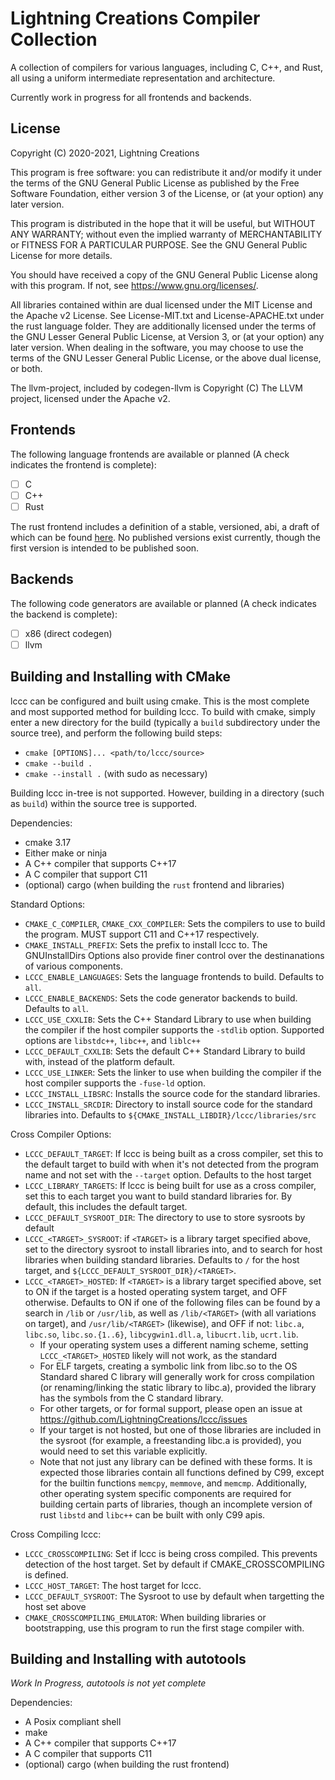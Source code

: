 # Lightning Creations Compiler Collection

A collection of compilers for various languages, including C, C++, and Rust,
 all using a uniform intermediate representation and architecture. 

Currently work in progress for all frontends and backends.

## License

Copyright (C) 2020-2021, Lightning Creations

This program is free software: you can redistribute it and/or modify
it under the terms of the GNU General Public License as published by
the Free Software Foundation, either version 3 of the License, or
(at your option) any later version.

This program is distributed in the hope that it will be useful,
but WITHOUT ANY WARRANTY; without even the implied warranty of
MERCHANTABILITY or FITNESS FOR A PARTICULAR PURPOSE.  See the
GNU General Public License for more details.

You should have received a copy of the GNU General Public License
along with this program.  If not, see <https://www.gnu.org/licenses/>.

All libraries contained within are dual licensed under the MIT License and the Apache v2 License. 
  See License-MIT.txt and License-APACHE.txt under the rust language folder. 
 They are additionally licensed under the terms of the GNU Lesser General Public License,
  at Version 3, or (at your option) any later version. When dealing in the software, you may choose to use the terms of the GNU Lesser General Public License, or the above dual license, or both.  

The llvm-project, included by codegen-llvm is Copyright (C) The LLVM project,
 licensed under the Apache v2.

## Frontends

The following language frontends are available or planned (A check indicates the frontend is complete):

- [ ] C
- [ ] C++
- [ ] Rust

The rust frontend includes a definition of a stable, versioned, abi, a draft of which can be found [here](https://hackmd.io/@wSaA8OrrSQ2SlegMvA6e6A/SJ1TeE0y_). 
No published versions exist currently, though the first version is intended to be published soon.

## Backends

The following code generators are available or planned (A check indicates the backend is complete):

- [ ] x86 (direct codegen)
- [ ] llvm 

## Building and Installing with CMake

lccc can be configured and built using cmake. This is the most complete and most supported method for building lccc. To build with cmake, simply enter a new directory for the build (typically a `build` subdirectory under the source tree), and perform the following build steps:
* `cmake [OPTIONS]... <path/to/lccc/source>`
* `cmake --build .`
* `cmake --install .` (with sudo as necessary)

Building lccc in-tree is not supported. However, building in a directory (such as `build`) within the source tree is supported. 

Dependencies:
- cmake 3.17
- Either make or ninja
- A C++ compiler that supports C++17
- A C compiler that support C11
- (optional) cargo (when building the `rust` frontend and libraries)

Standard Options:
- `CMAKE_C_COMPILER`, `CMAKE_CXX_COMPILER`: Sets the compilers to use to build the program. MUST support C11 and C++17 respectively.
- `CMAKE_INSTALL_PREFIX`: Sets the prefix to install lccc to. The GNUInstallDirs Options also provide finer control over the destinanations of various components.
- `LCCC_ENABLE_LANGUAGES`: Sets the language frontends to build. Defaults to `all`.
- `LCCC_ENABLE_BACKENDS`: Sets the code generator backends to build. Defaults to `all`.
- `LCCC_USE_CXXLIB`: Sets the C++ Standard Library to use when building the compiler if the host compiler supports the `-stdlib` option. Supported options are `libstdc++`, `libc++`, and `liblc++`
- `LCCC_DEFAULT_CXXLIB`: Sets the default C++ Standard Library to build with, instead of the platform default. 
- `LCCC_USE_LINKER`: Sets the linker to use when building the compiler if the host compiler supports the `-fuse-ld` option. 
- `LCCC_INSTALL_LIBSRC`: Installs the source code for the standard libraries.
- `LCCC_INSTALL_SRCDIR`: Directory to install source code for the standard libraries into. Defaults to `${CMAKE_INSTALL_LIBDIR}/lccc/libraries/src`

Cross Compiler Options:
- `LCCC_DEFAULT_TARGET`: If lccc is being built as a cross compiler, set this to the default target to build with when it's not detected from the program name and not set with the `--target` option. Defaults to the host target
- `LCCC_LIBRARY_TARGETS`: If lccc is being built for use as a cross compiler, set this to each target you want to build standard libraries for. By default, this includes the default target. 
- `LCCC_DEFAULT_SYSROOT_DIR`: The directory to use to store sysroots by default
- `LCCC_<TARGET>_SYSROOT`: if `<TARGET>` is a library target specified above, set to the directory sysroot to install libraries into, and to search for host libraries when building standard libraries. Defaults to `/` for the host target, and `${LCCC_DEFAULT_SYSROOT_DIR}/<TARGET>`. 
- `LCCC_<TARGET>_HOSTED`: If `<TARGET>` is a library target specified above, set to ON if the target is a hosted operating system target, and OFF otherwise. Defaults to ON if one of the following files can be found by a search in `/lib` or `/usr/lib`, as well as `/lib/<TARGET>` (with all variations on target), and `/usr/lib/<TARGET>` (likewise), and OFF if not: `libc.a`, `libc.so`, `libc.so.{1..6}`, `libcygwin1.dll.a`, `libucrt.lib`, `ucrt.lib`. 
    - If your operating system uses a different naming scheme, setting `LCCC_<TARGET>_HOSTED` likely will not work, as the standard 
    - For ELF targets, creating a symbolic link from libc.so to the OS Standard shared C library will generally work for cross compilation (or renaming/linking the static library to libc.a), provided the library has the symbols from the C standard library.
    - For other targets, or for formal support, please open an issue at <https://github.com/LightningCreations/lccc/issues>
    - If your target is not hosted, but one of those libraries are included in the sysroot (for example, a freestanding libc.a is provided), you would need to set this variable explicitly. 
    - Note that not just any library can be defined with these forms. It is expected those libraries contain all functions defined by C99, except for the builtin functions `memcpy`, `memmove`, and `memcmp`. Additionally, other operating system specific components are required for building certain parts of libraries, though an incomplete version of rust `libstd` and `libc++` can be built with only C99 apis.

Cross Compiling lccc:
- `LCCC_CROSSCOMPILING`: Set if lccc is being cross compiled. This prevents detection of the host target. Set by default if CMAKE_CROSSCOMPILING is defined. 
- `LCCC_HOST_TARGET`: The host target for lccc.
- `LCCC_DEFAULT_SYSROOT`: The Sysroot to use by default when targetting the host set above
- `CMAKE_CROSSCOMPILING_EMULATOR`: When building libraries or bootstrapping, use this program to run the first stage compiler with. 

## Building and Installing with autotools

*Work In Progress, autotools is not yet complete*

Dependencies:
* A Posix compliant shell
* make
* A C++ compiler that supports C++17
* A C compiler that supports C11
* (optional) cargo (when building the rust frontend)


